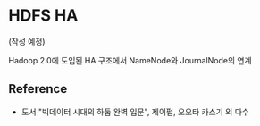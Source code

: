 # HDFS HA

(작성 예정)

Hadoop 2.0에 도입된 HA 구조에서 NameNode와 JournalNode의 연계


## Reference
- 도서 "빅데이터 시대의 하둡 완벽 입문", 제이펍, 오오타 카스기 외 다수
